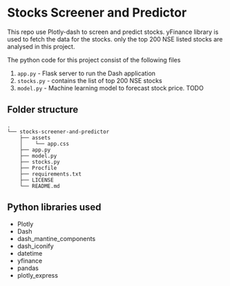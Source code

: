 # Stocks Screener and Predictor

This repo use Plotly-dash to screen and predict stocks. yFinance library is used to fetch the data for the stocks. only the top 200 NSE listed stocks are analysed in this project.

The python code for this project consist of the following files

1. `app.py` - Flask server to run the Dash application
2. `stocks.py` - contains the list of top 200 NSE stocks
3. `model.py` - Machine learning model to forecast stock price. TODO

## Folder structure
```
.
└── stocks-screener-and-predictor
    ├── assets
    │    └── app.css
    ├── app.py
    ├── model.py
    ├── stocks.py
    ├── Procfile
    ├── requirements.txt
    ├── LICENSE
    └── README.md
 ```

## Python libraries used

- Plotly
- Dash
- dash_mantine_components
- dash_iconify
- datetime
- yfinance
- pandas
- plotly_express
